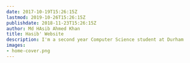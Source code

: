 ```yaml
---
date: 2017-10-19T15:26:15Z
lastmod: 2019-10-26T15:26:15Z
publishdate: 2018-11-23T15:26:15Z
author: Md HAsib Ahmed Khan
title: Hasib' Website
description: I'm a second year Computer Science student at Durham
images:
- home-cover.png
---
```


